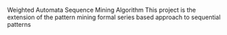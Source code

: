 Weighted Automata Sequence Mining Algorithm This project is the extension of the pattern mining formal series based approach to sequential patterns
